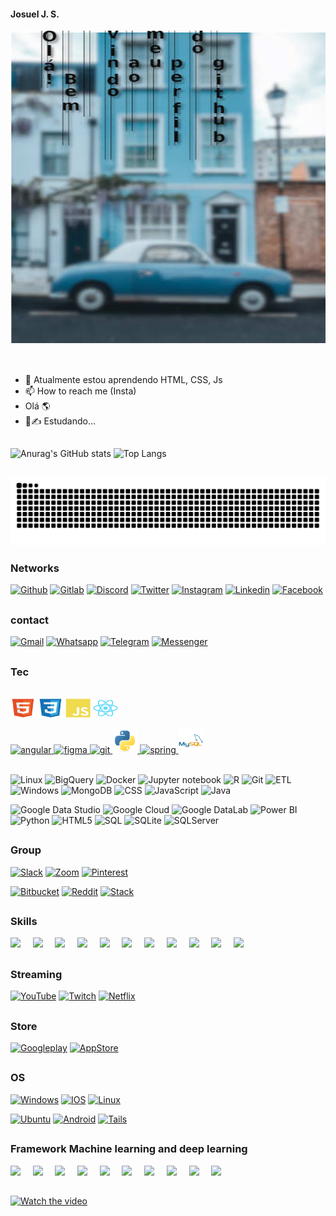 #### Josuel J. S.

<div align="center">
<img height="500em" width="600em" src= "https://github.com/jojs74/jojs74/blob/main/fa2_gi.jpg.jpg">
</div>
</br>

##

- 👀  Atualmente estou aprendendo HTML, CSS, Js
- 📫 How to reach me (Insta)</br>
- Olá 🌎
- 💭✍ Estudando... 
 
##

 ![Anurag's GitHub stats](https://github-readme-stats.vercel.app/api?username=jojs74&show_icons=true&theme=whith)
![Top Langs](https://github-readme-stats.vercel.app/api/top-langs/?username=jojs74&layout=compact&theme=whith)


 ##
 
 ![Snake animation](https://github.com/jojs74/jojs74/blob/output/github-contribution-grid-snake.svg)

### Networks

 [![Github](https://img.shields.io/badge/GitHub-100000?style=for-the-badge&logo=github&logoColor=white)](https://github.com/)
 [![Gitlab](https://img.shields.io/badge/GitLab-330F63?style=for-the-badge&logo=gitlab&logoColor=white)](https://gitlab.com/users/sign_in)
 [![Discord](https://img.shields.io/badge/Discord-7289DA?style=for-the-badge&logo=discord&logoColor=white)](https://discord.com/)
[![Twitter](https://img.shields.io/badge/Twitter-1DA1F2?style=for-the-badge&logo=twitter&logoColor=white)](https://twitter.com/josephf_23)
[![Instagram](https://img.shields.io/badge/Instagram-E4405F?style=for-the-badge&logo=instagram&logoColor=white)](https://www.instagram.com/job._23/)
[![Linkedin](https://img.shields.io/badge/LinkedIn-0077B5?style=for-the-badge&logo=linkedin&logoColor=white)](https://br.linkedin.com/)
[![Facebook](https://img.shields.io/badge/Facebook-1877F2?style=for-the-badge&logo=facebook&logoColor=white)](https://pt-br.facebook.com/)

##

### contact

 [![Gmail](https://img.shields.io/badge/Gmail-D14836?style=for-the-badge&logo=gmail&logoColor=white)](https://www.google.com/gmail)
 [![Whatsapp](https://img.shields.io/badge/WhatsApp-25D366?style=for-the-badge&logo=whatsapp&logoColor=white)](https://www.whatsapp.com/?lang=pt_br)
 [![Telegram](https://img.shields.io/badge/Telegram-2CA5E0?style=for-the-badge&logo=telegram&logoColor=white)](https://web.telegram.org/)
 [![Messenger](https://img.shields.io/badge/Messenger-00B2FF?style=for-the-badge&logo=messenger&logoColor=white)](https://www.messenger.com/)


##

### Tec

 <div style="display: inline_block"></br>
  
   <img align="center" alt="jojs74-HTML" height="30" width="40" src="https://raw.githubusercontent.com/devicons/devicon/master/icons/html5/html5-original.svg">
   <img align="center" alt="jojs74-CSS" height="30" width="40" src="https://raw.githubusercontent.com/devicons/devicon/master/icons/css3/css3-original.svg">
   <img align="center" alt="jojs74-Js" height="30" width="40" src="https://raw.githubusercontent.com/devicons/devicon/master/icons/javascript/javascript-plain.svg">
   <img align="center" alt="jojs74-React" height="30" width="40" src="https://raw.githubusercontent.com/devicons/devicon/master/icons/react/react-original.svg">
   </br>
   </br>
   <a href="https://angular.io" target="_blank"> <img src="https://angular.io/assets/images/logos/angular/angular.svg" alt="angular" width="40" height="40"/> </a>
   <a href="https://www.figma.com/" target="_blank"> <img src="https://www.vectorlogo.zone/logos/figma/figma-icon.svg" alt="figma" width="40" height="40"/> </a> 
   <a href="https://git-scm.com/" target="_blank"> <img src="https://www.vectorlogo.zone/logos/git-scm/git-scm-icon.svg" alt="git" width="40" height="40"/> </a>
   <a href="https://www.python.org" target="_blank"> <img src="https://raw.githubusercontent.com/devicons/devicon/master/icons/python/python-original.svg" alt="python"       width="40" height="40"/> </a> <a href="https://spring.io/" target="_blank"> <img src="https://www.vectorlogo.zone/logos/springio/springio-icon.svg" alt="spring" width="40" height="40"/> </a>
   <a href="https://www.mysql.com/" target="_blank"> <img src="https://raw.githubusercontent.com/devicons/devicon/master/icons/mysql/mysql-original-wordmark.svg" alt="mysql"      width="40" height="40"/> </a>
</div>

</br>

![Linux](https://img.shields.io/badge/-Linux-black?style=flat-square&logo=linux)
![BigQuery](https://img.shields.io/badge/BigQuery-black?style=flat-square&logo=BigQuery)
![Docker](https://img.shields.io/badge/-Docker-black?style=flat-square&logo=docker)
![Jupyter notebook](https://img.shields.io/badge/Jupyternotebook-black?style=flat-square&logo=Jupyternotebook)
![R](https://img.shields.io/badge/-R-black?style=flat-square&logo=r&logoColor=darkblue)
![Git](https://img.shields.io/badge/-Git-black?style=flat-square&logo=git)
![ETL](https://img.shields.io/badge/-ETL-black?style=flat-square&logo=ETL)
![Windows](https://img.shields.io/badge/-Windows-black?style=flat-square&logo=windows)
![MongoDB](https://img.shields.io/badge/-MongoDB-black?style=flat-square&logo=MongoDB)
![CSS](https://img.shields.io/badge/-CSS-black?style=flat-square&logo=CSS)
![JavaScript](https://img.shields.io/badge/-JavaScript-black?style=flat-square&logo=JavaScript)
![Java](https://img.shields.io/badge/-Java-black?style=flat-square&logo=Java)

![Google Data Studio](https://img.shields.io/badge/-GoogleDataStudio-black?style=flat-square&logo=google)
![Google Cloud](https://img.shields.io/badge/GoogleCloud-black?style=flat-square&logo=google-cloud)
![Google DataLab](https://img.shields.io/badge/DataLab-black?style=flat-square&logo=google-DataLab)
![Power BI](https://img.shields.io/badge/-PowerBI-black?style=flat-square&logo=microsoft&logoColor=yellow)
![Python](https://img.shields.io/badge/-Python-black?style=flat-square&logo=python)
![HTML5](https://img.shields.io/badge/-HTML5-black?style=flat-square&logo=HTML5)
![SQL](https://img.shields.io/badge/-SQL-black?style=flat-square&logo=SQL)
![SQLite](https://img.shields.io/badge/-SQLite-black?style=flat-square&logo=SQLite)
![SQLServer](https://img.shields.io/badge/-SQLServer-black?style=flat-square&logo=SQL_Server)


##

### Group


 [![Slack](	https://img.shields.io/badge/Slack-4A154B?style=for-the-badge&logo=slack&logoColor=white)](https://slack.com/intl/pt-br/)
 [![Zoom](https://img.shields.io/badge/Zoom-2D8CFF?style=for-the-badge&logo=zoom&logoColor=white)](https://zoom.us/download)
 [![Pinterest](https://aleen42.github.io/badges/src/pinterest.svg)](https://br.pinterest.com/)

 [![Bitbucket](https://img.shields.io/badge/Bitbucket-330F63?style=for-the-badge&logo=bitbucket&logoColor=white)](https://bitbucket.org/)
 [![Reddit](https://aleen42.github.io/badges/src/reddit.svg)](https://www.reddit.com/)
 [![Stack](	https://aleen42.github.io/badges/src/stackexchange.svg)](https://portuguese.stackexchange.com/)

##
### Skills
<img src="https://img.shields.io/badge/Visual-Studio-blue?style=for-the-badge&logo=Visual-Studio&logoColor=white" />&nbsp;&nbsp;&nbsp;&nbsp;
<img src="https://img.shields.io/badge/Google-Cloud-blue?style=for-the-badge&logo=Google_Cloud&logoColor=white" />&nbsp;&nbsp;&nbsp;&nbsp;
<img src="https://img.shields.io/badge/Datalab-blue?style=for-the-badge&logo=Data-lab&logoColor=white" />&nbsp;&nbsp;&nbsp;&nbsp;
<img src="https://img.shields.io/badge/IBM-IBM Cloud-blue?style=for-the-badge&logo=IBM-CloudlogoColor=white" />&nbsp;&nbsp;&nbsp;&nbsp;
<img src="https://img.shields.io/badge/MLflow-blue?style=for-the-badge&logo=MLflow&logoColor=blue" />&nbsp;&nbsp;&nbsp;&nbsp;
<img src="https://img.shields.io/badge/IBM-Watson-blue?style=for-the-badge&logo=IBM-WatsonlogoColor=white" />&nbsp;&nbsp;&nbsp;&nbsp;
<img src="https://img.shields.io/badge/Azure-Machine-learningblue?style=for-the-badge&logo=Azure-Machine-learninglogoColor=white" />&nbsp;&nbsp;&nbsp;&nbsp;
<img src="https://img.shields.io/badge/Editor-VSCode-blue?style=for-the-badge&logo=visual-studio-code&logoColor=white" />&nbsp;&nbsp;&nbsp;&nbsp;
<img src="https://img.shields.io/badge/Google-Colab-blue?style=for-the-badge&logo=Google_Colab&logoColor=white" />&nbsp;&nbsp;&nbsp;&nbsp;
<img src="https://img.shields.io/badge/BigQuery-blue?style=for-the-badge&logo=Big-Query&logoColor=white" />&nbsp;&nbsp;&nbsp;&nbsp;
<img src="https://img.shields.io/badge/Azure-blue?style=for-the-badge&logo=AzurelogoColor=white" />

 ##
### Streaming
[![YouTube](https://img.shields.io/badge/YouTube-FF0000?style=for-the-badge&logo=youtube&logoColor=white)](https://www.youtube.com/)
[![Twitch](https://img.shields.io/badge/Twitch-9146FF?style=for-the-badge&logo=twitch&logoColor=white)](https://www.twitch.tv/)
[![Netflix](https://img.shields.io/badge/Netflix-E50914?style=for-the-badge&logo=netflix&logoColor=white)](https://www.netflix.com/br/)

 ##
### Store
  [![Googleplay](https://img.shields.io/badge/Google_Play-414141?style=for-the-badge&logo=google-play&logoColor=white)](https://play.google.com/store?hl=pt_BR&gl=US)
  [![AppStore](https://img.shields.io/badge/App_Store-0D96F6?style=for-the-badge&logo=app-store&logoColor=white)](https://www.apple.com/br/app-store/)
  
  ##
 ### OS
 [![Windows](https://img.shields.io/badge/Windows-0078D6?style=for-the-badge&logo=windows&logoColor=white)](https://www.microsoft.com/pt-br/windows/)
 [![IOS](https://img.shields.io/badge/iOS-000000?style=for-the-badge&logo=ios&logoColor=white)](https://www.apple.com/br/ios/ios-15/)
[![Linux](https://img.shields.io/badge/Linux_Mint-87CF3E?style=for-the-badge&logo=linux-mint&logoColor=white)](https://www.linuxliteos.com/download.php)

[![Ubuntu](https://img.shields.io/badge/Ubuntu-E95420?style=for-the-badge&logo=ubuntu&logoColor=white)](https://ubuntu.com/download)
[![Android](https://img.shields.io/badge/Android-3DDC84?style=for-the-badge&logo=android&logoColor=white)](https://www.android.com/intl/pt-BR_br/)
[![Tails](https://img.shields.io/badge/Tails%20-56347C?&style=for-the-badge&logo=tails&logoColor=white)](https://tails.boum.org/index.pt.html)
##
### Framework Machine learning and deep learning
<img src="https://img.shields.io/badge/-Cuda-black?style=for-the-badge&logo=Cuda" />&nbsp;&nbsp;&nbsp;&nbsp;
<img src="https://img.shields.io/badge/-Flask-black?style=for-the-badge&logo=flask" />&nbsp;&nbsp;&nbsp;&nbsp;
<img src="https://img.shields.io/badge/-TensorFlow-181717?style=for-the-badge&logo=TensorFlow" />&nbsp;&nbsp;&nbsp;&nbsp;
<img src="https://img.shields.io/badge/-Keras-181717?style=for-the-badge&logo=Keras" />&nbsp;&nbsp;&nbsp;&nbsp;
<img src="https://img.shields.io/badge/-Theano-181717?style=for-the-badge&logo=Theano" />&nbsp;&nbsp;&nbsp;&nbsp;
<img src="https://img.shields.io/badge/-PyTorch-181717?style=for-the-badge&logo=PyTorch" />&nbsp;&nbsp;&nbsp;&nbsp;
<img src="https://img.shields.io/badge/-TensorFlow GPU-black?style=for-the-badge&logo=TensorFlow_GPU" />&nbsp;&nbsp;&nbsp;&nbsp;
<img src="https://img.shields.io/badge/-Yollo-181717?style=for-the-badge&logo=Yollo" />&nbsp;&nbsp;&nbsp;&nbsp;
<img src="https://img.shields.io/badge/-Scikit Learn-181717?style=for-the-badge&logo=Scikit_Learn" />&nbsp;&nbsp;&nbsp;&nbsp;
<img src="https://img.shields.io/badge/-NLTK-181717?style=for-the-badge&logo=NLTK" />&nbsp;&nbsp;&nbsp;&nbsp;
##
 
 [![Watch the video](https://img.youtube.com/vi/T-D1KVIuvjA/maxresdefault.jpg)](https://youtu.be/T-D1KVIuvjA)
 
 

